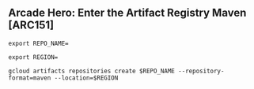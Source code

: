## Arcade Hero: Enter the Artifact Registry Maven [ARC151]

```
export REPO_NAME=

export REGION=

gcloud artifacts repositories create $REPO_NAME --repository-format=maven --location=$REGION

```
